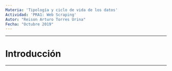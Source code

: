 ```yaml
---
Materia: 'Tipología y ciclo de vida de los datos'
Actividad: 'PRA1: Web Scraping'
Autor: "Reison Arturo Torres Urina"
Fecha: "Octubre 2019"
---
```


******
# Introducción
******
